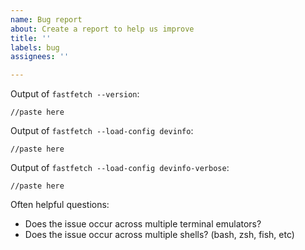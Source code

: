 ```yaml
---
name: Bug report
about: Create a report to help us improve
title: ''
labels: bug
assignees: ''

---
```


Output of `fastfetch --version`:
```
//paste here
```

Output of `fastfetch --load-config devinfo`:
```
//paste here
```

Output of `fastfetch --load-config devinfo-verbose`:
```
//paste here
```

Often helpful questions:
* Does the issue occur across multiple terminal emulators?
* Does the issue occur across multiple shells? (bash, zsh, fish, etc)

